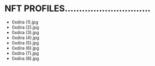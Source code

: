 # NFT PROFILES..............................
- 0xdira (1).jpg
- 0xdira (2).jpg
- 0xdira (3).jpg
- 0xdira (4).jpg
- 0xdira (5).jpg
- 0xdira (6).jpg
- 0xdira (7).jpg
- 0xdira (8).jpg
